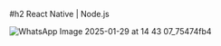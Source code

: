 
#h2 React Native | Node.js

![WhatsApp Image 2025-01-29 at 14 43 07_75474fb4](https://github.com/user-attachments/assets/4704dd19-65f8-48f7-bfa7-ef22bff280d2)
